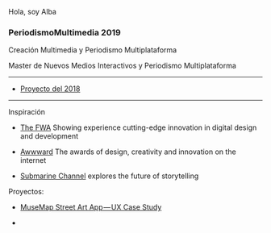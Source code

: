 Hola, soy Alba

### PeriodismoMultimedia 2019

Creación Multimedia y Periodismo Multiplataforma

Master de Nuevos Medios Interactivos y Periodismo Multiplataforma 

---

- [Proyecto del 2018](https://github.com/mgea/PeriodismoMultimedia/blob/master/2018/readme.md) 


---

Inspiración

- [The FWA](https://thefwa.com) Showing experience cutting-edge innovation in digital design and development  

- [Awwward](https://www.awwwards.com) The awards of design, creativity and innovation on the internet 

- [Submarine Channel](https://submarinechannel.com) explores the future of storytelling

Proyectos: 

- [MuseMap Street Art App — UX Case Study](https://blog.prototypr.io/musemap-street-art-app-ux-case-study-9bec6a99823b)

- 



